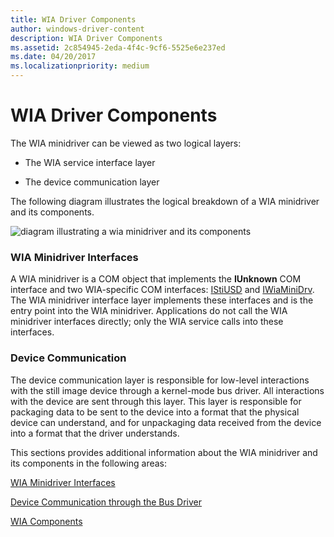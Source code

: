 ```yaml
---
title: WIA Driver Components
author: windows-driver-content
description: WIA Driver Components
ms.assetid: 2c854945-2eda-4f4c-9cf6-5525e6e237ed
ms.date: 04/20/2017
ms.localizationpriority: medium
---
```


# WIA Driver Components





The WIA minidriver can be viewed as two logical layers:

-   The WIA service interface layer

-   The device communication layer

The following diagram illustrates the logical breakdown of a WIA minidriver and its components.

![diagram illustrating a wia minidriver and its components](images/art-minidrv.png)

### WIA Minidriver Interfaces

A WIA minidriver is a COM object that implements the **IUnknown** COM interface and two WIA-specific COM interfaces: [IStiUSD](istiusd-com-interface.md) and [IWiaMiniDrv](https://msdn.microsoft.com/library/windows/hardware/ff545027). The WIA minidriver interface layer implements these interfaces and is the entry point into the WIA minidriver. Applications do not call the WIA minidriver interfaces directly; only the WIA service calls into these interfaces.

### Device Communication

The device communication layer is responsible for low-level interactions with the still image device through a kernel-mode bus driver. All interactions with the device are sent through this layer. This layer is responsible for packaging data to be sent to the device into a format that the physical device can understand, and for unpackaging data received from the device into a format that the driver understands.

This sections provides additional information about the WIA minidriver and its components in the following areas:

[WIA Minidriver Interfaces](wia-minidriver-interfaces.md)

[Device Communication through the Bus Driver](device-communication-through-the-bus-driver.md)

[WIA Components](wia-components.md)

 

 




